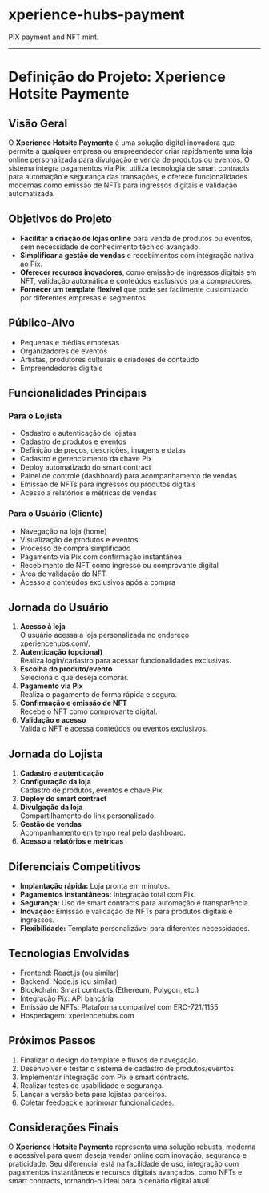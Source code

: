 # xperience-hubs-payment
PIX payment and NFT mint.

---

# Definição do Projeto: Xperience Hotsite Paymente

## Visão Geral

O **Xperience Hotsite Paymente** é uma solução digital inovadora que permite a qualquer empresa ou empreendedor criar rapidamente uma loja online personalizada para divulgação e venda de produtos ou eventos. O sistema integra pagamentos via Pix, utiliza tecnologia de smart contracts para automação e segurança das transações, e oferece funcionalidades modernas como emissão de NFTs para ingressos digitais e validação automatizada.

## Objetivos do Projeto

- **Facilitar a criação de lojas online** para venda de produtos ou eventos, sem necessidade de conhecimento técnico avançado.
- **Simplificar a gestão de vendas** e recebimentos com integração nativa ao Pix.
- **Oferecer recursos inovadores**, como emissão de ingressos digitais em NFT, validação automática e conteúdos exclusivos para compradores.
- **Fornecer um template flexível** que pode ser facilmente customizado por diferentes empresas e segmentos.

## Público-Alvo

- Pequenas e médias empresas
- Organizadores de eventos
- Artistas, produtores culturais e criadores de conteúdo
- Empreendedores digitais

## Funcionalidades Principais

### Para o Lojista

- Cadastro e autenticação de lojistas
- Cadastro de produtos e eventos
- Definição de preços, descrições, imagens e datas
- Cadastro e gerenciamento da chave Pix
- Deploy automatizado do smart contract
- Painel de controle (dashboard) para acompanhamento de vendas
- Emissão de NFTs para ingressos ou produtos digitais
- Acesso a relatórios e métricas de vendas

### Para o Usuário (Cliente)

- Navegação na loja (home)
- Visualização de produtos e eventos
- Processo de compra simplificado
- Pagamento via Pix com confirmação instantânea
- Recebimento de NFT como ingresso ou comprovante digital
- Área de validação do NFT
- Acesso a conteúdos exclusivos após a compra

## Jornada do Usuário

1. **Acesso à loja**  
   O usuário acessa a loja personalizada no endereço xperiencehubs.com/.
2. **Autenticação (opcional)**  
   Realiza login/cadastro para acessar funcionalidades exclusivas.
3. **Escolha do produto/evento**  
   Seleciona o que deseja comprar.
4. **Pagamento via Pix**  
   Realiza o pagamento de forma rápida e segura.
5. **Confirmação e emissão de NFT**  
   Recebe o NFT como comprovante digital.
6. **Validação e acesso**  
   Valida o NFT e acessa conteúdos ou eventos exclusivos.

## Jornada do Lojista

1. **Cadastro e autenticação**
2. **Configuração da loja**  
   Cadastro de produtos, eventos e chave Pix.
3. **Deploy do smart contract**
4. **Divulgação da loja**  
   Compartilhamento do link personalizado.
5. **Gestão de vendas**  
   Acompanhamento em tempo real pelo dashboard.
6. **Acesso a relatórios e métricas**

## Diferenciais Competitivos

- **Implantação rápida:** Loja pronta em minutos.
- **Pagamentos instantâneos:** Integração total com Pix.
- **Segurança:** Uso de smart contracts para automação e transparência.
- **Inovação:** Emissão e validação de NFTs para produtos digitais e ingressos.
- **Flexibilidade:** Template personalizável para diferentes necessidades.

## Tecnologias Envolvidas

- Frontend: React.js (ou similar)
- Backend: Node.js (ou similar)
- Blockchain: Smart contracts (Ethereum, Polygon, etc.)
- Integração Pix: API bancária
- Emissão de NFTs: Plataforma compatível com ERC-721/1155
- Hospedagem: xperiencehubs.com

## Próximos Passos

1. Finalizar o design do template e fluxos de navegação.
2. Desenvolver e testar o sistema de cadastro de produtos/eventos.
3. Implementar integração com Pix e smart contracts.
4. Realizar testes de usabilidade e segurança.
5. Lançar a versão beta para lojistas parceiros.
6. Coletar feedback e aprimorar funcionalidades.

## Considerações Finais

O **Xperience Hotsite Paymente** representa uma solução robusta, moderna e acessível para quem deseja vender online com inovação, segurança e praticidade. Seu diferencial está na facilidade de uso, integração com pagamentos instantâneos e recursos digitais avançados, como NFTs e smart contracts, tornando-o ideal para o cenário digital atual.

